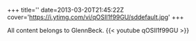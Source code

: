 +++
title=''
date=2013-03-20T21:45:22Z
cover='https://i.ytimg.com/vi/qOSIl1f99GU/sddefault.jpg'
+++

All content belongs to GlennBeck.
{{< youtube qOSIl1f99GU >}}
